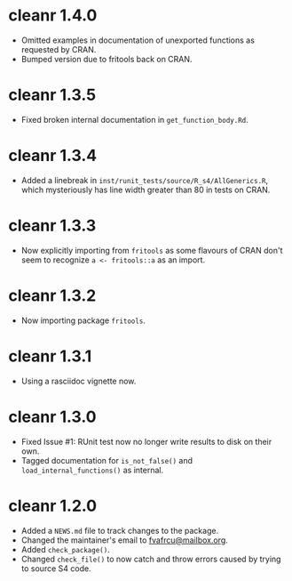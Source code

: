 # cleanr 1.4.0

* Omitted examples in documentation of unexported functions as requested by
  CRAN.
* Bumped version due to fritools back on CRAN.

# cleanr 1.3.5

* Fixed broken internal documentation in `get_function_body.Rd`.

# cleanr 1.3.4

* Added a linebreak in `inst/runit_tests/source/R_s4/AllGenerics.R`, which
  mysteriously has line width greater than 80 in tests on CRAN.

# cleanr 1.3.3

* Now explicitly importing from `fritools` as some flavours of CRAN don't seem 
  to recognize `a <- fritools::a` as an import.

# cleanr 1.3.2

* Now importing package `fritools`.

# cleanr 1.3.1

* Using a rasciidoc vignette now.

# cleanr 1.3.0

* Fixed Issue #1: RUnit test now no longer write results to disk on their own.
* Tagged documentation for `is_not_false()` and `load_internal_functions()` as
  internal.

# cleanr 1.2.0

* Added a `NEWS.md` file to track changes to the package.
* Changed the maintainer's email to <fvafrcu@mailbox.org>.
* Added `check_package()`.
* Changed `check_file()` to now catch and throw errors caused by trying to source S4 code.
